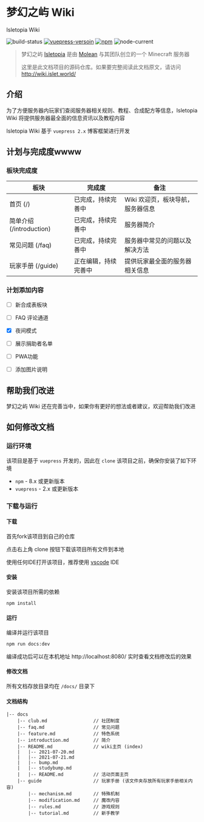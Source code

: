 # 梦幻之屿 Wiki

Isletopia Wiki

![build-status](https://img.shields.io/jenkins/build?jobUrl=http%3A%2F%2F110.42.226.19:9080%2Fjenkins%2Fview%2Fweb%2Fjob%2Fisletopia-wiki%2F)
[![vuepress-versoin](https://img.shields.io/badge/vuepress-2.x-blue)](https://v2.vuepress.vuejs.org)
[![npm](https://img.shields.io/npm/v/vuepress/next)](https://www.npmjs.com/package/vuepress)
![node-current](https://img.shields.io/node/v/vuepress-next)
> 梦幻之屿 [Isletopia](http://wiki.islet.world/introduction.html#%E4%BB%80%E4%B9%88%E6%98%AF%E6%A2%A6%E5%B9%BB%E4%B9%8B%E5%B1%BF) 是由 [Molean](https://github.com/cnMolean) 与其团队创立的一个 Minecraft 服务器
>
> 这里是此文档项目的源码仓库。如果要完整阅读此文档原文，请访问 http://wiki.islet.world/



## 介绍

为了方便服务器内玩家们查阅服务器相关规则、教程、合成配方等信息，Isletopia Wiki 将提供服务器最全面的信息资讯以及教程内容

Isletopia Wiki 基于 `vuepress 2.x` 博客框架进行开发



## 计划与完成度wwww

### 板块完成度

| 板块                     | 完成度               | 备注                                       |
| ------------------------ | -------------------- | ------------------------------------------ |
| 首页 (/)             | 已完成，持续完善中   | Wiki 欢迎页，板块导航，服务器信息          |
| 简单介绍 (/introduction) | 已完成，持续完善中   | 服务器简介                                 |
| 常见问题 (/faq)          | 已完成，持续完善中   | 服务器中常见的问题以及解决方法             |
| 玩家手册 (/guide)        | 正在编辑，持续完善中 | 提供玩家最全面的服务器相关信息             |

### 计划添加内容

- [ ] 新合成表板块
- [ ] FAQ 评论通道
- [x] 夜间模式
- [ ] 展示捐助者名单
- [ ] PWA功能
- [ ] 添加图片说明



## 帮助我们改进

梦幻之屿 Wiki 还在完善当中，如果你有更好的想法或者建议，欢迎帮助我们改进



## 如何修改文档

### 运行环境

该项目是基于 `vuepress` 开发的，因此在 `clone` 该项目之前，确保你安装了如下环境

- `npm` - 8.x 或更新版本
- `vuepress` - 2.x 或更新版本



### 下载与运行

#### 下载

首先fork该项目到自己的仓库

点击右上角 clone 按钮下载该项目所有文件到本地

使用任何IDE打开该项目，推荐使用 [vscode](https://code.visualstudio.com) IDE



#### 安装

安装该项目所需的依赖

```bash
npm install
```



#### 运行

编译并运行该项目

```bash
npm run docs:dev
```

编译成功后可以在本机地址 http://localhost:8080/ 实时查看文档修改后的效果



#### 修改文档

所有文档存放目录均在 `/docs/` 目录下


#### 文档结构

```
|-- docs
    |-- club.md					// 社团制度
    |-- faq.md					// 常见问题
    |-- feature.md				// 特色系统
    |-- introduction.md			// 简介
    |-- README.md				// wiki主页 (index)
    |   |-- 2021-07-20.md
    |   |-- 2021-07-21.md
    |   |-- bump.md
    |   |-- studybump.md
    |   |-- README.md			// 活动页面主页
    |-- guide					// 玩家手册 (该文件夹存放所有玩家手册相关内容)
        |-- mechanism.md		// 特殊机制
        |-- modification.md		// 魔改内容
        |-- rules.md			// 游戏规则
        |-- tutorial.md			// 新手教学
```


